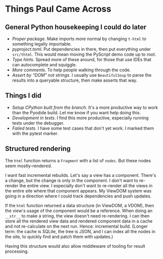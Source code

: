 # Things Paul Came Across

## General Python housekeeping I could do later

- *Proper package*. Make imports more normal by changing `t-html` to something legally importable.
- *pyproject.toml*. Put dependencies in there, then put everything under `src/thtml`. This would mean moving the
  PyScript demo code up to root.
- *Type hints*. Spread more of these around, for those that use IDEs that can autocomplete and squiggle.
- *More comments*. To help people walking through the code.
- *Assert by "DOM" not strings*. I usually use `BeautifulSoup` to parse the results into a queryable structure, then
  make asserts that way.

## Things I did

- *Setup CPython built from the branch*. It's a more productive way to work than the Pyodide build. Let me know if you
  want help doing this.
- *Development in tests*. I find this more productive, especially running tests under the debugger.
- *Failed tests*. I have some test cases that don't yet work. I marked them with the pytest marker.

## Structured rendering

The `html` function returns a `Fragment` with a list of `nodes`. But these nodes seem mostly-rendered.

I want fast incremental rebuilds. Let's say a view has a component. There's a change, but the change is only in the
component. I don't want to re-render the entire view. I especially don't want to re-render all the views in the entire
site where that component appears. My ViewDOM system was going in a direction where I could track dependencies and push
updates.

If the `html` function returned a data structure (in ViewDOM, a VDOM), then the view's usage of the component would be a
reference. When doing an `__str__` to make a string, the view doesn't need re-rendering. I can then store all the
rendered view data and rendered component data in a cache and not re-calculate on the next run. Hence: incremental
build. (Longer term: the cache is SQLite, the tree is JSON, and I can index all the nodes in the site, to quickly find
and patch them with updates.)

Having this structure would also allow middleware of tooling for result processing.

